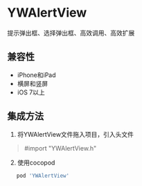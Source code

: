 # YWAlertView
提示弹出框、选择弹出框、高效调用、高效扩展


## 兼容性
   * iPhone和iPad
   * 横屏和竖屏
   * iOS 7以上
  
## 集成方法
   1. 将YWAlertView文件拖入项目，引入头文件 
   > #import "YWAlertView.h"
   2. 使用cocopod
   ```ruby
      pod 'YWAlertView'
   ```
